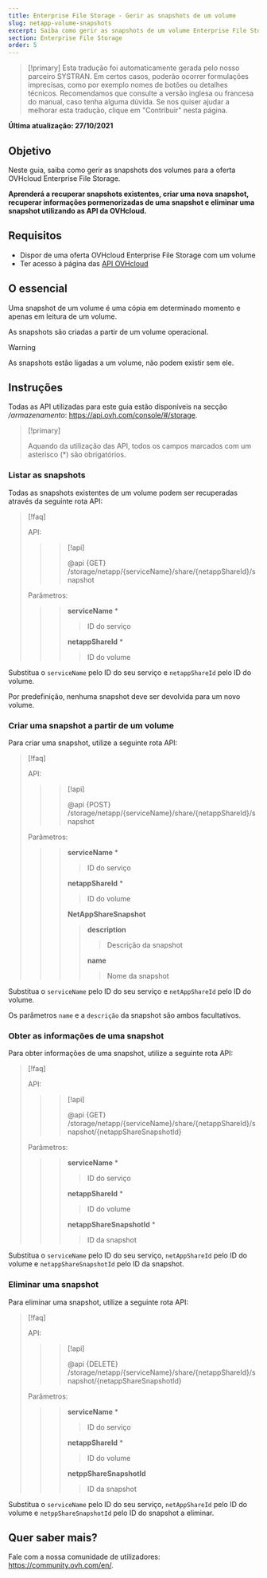 ```yaml
---
title: Enterprise File Storage - Gerir as snapshots de um volume
slug: netapp-volume-snapshots
excerpt: Saiba como gerir as snapshots de um volume Enterprise File Storage utilizando as API OVHcloud
section: Enterprise File Storage
order: 5
---
```


> [!primary]
> Esta tradução foi automaticamente gerada pelo nosso parceiro SYSTRAN. Em certos casos, poderão ocorrer formulações imprecisas, como por exemplo nomes de botões ou detalhes técnicos. Recomendamos que consulte a versão inglesa ou francesa do manual, caso tenha alguma dúvida. Se nos quiser ajudar a melhorar esta tradução, clique em "Contribuir" nesta página.
>

**Última atualização: 27/10/2021**

## Objetivo

Neste guia, saiba como gerir as snapshots dos volumes para a oferta OVHcloud Enterprise File Storage.

**Aprenderá a recuperar snapshots existentes, criar uma nova snapshot, recuperar informações pormenorizadas de uma snapshot e eliminar uma snapshot utilizando as API da OVHcloud.**

## Requisitos

- Dispor de uma oferta OVHcloud Enterprise File Storage com um volume
- Ter acesso à página das [API OVHcloud](https://api.ovh.com/)

## O essencial

Uma snapshot de um volume é uma cópia em determinado momento e apenas em leitura de um volume.

As snapshots são criadas a partir de um volume operacional.

> [!warning]
>
> As snapshots estão ligadas a um volume, não podem existir sem ele.
>

## Instruções

Todas as API utilizadas para este guia estão disponíveis na secção */armazenamento*: <https://api.ovh.com/console/#/storage>.

> [!primary]
>
> Aquando da utilização das API, todos os campos marcados com um asterisco (\*) são obrigatórios.
>

### Listar as snapshots

Todas as snapshots existentes de um volume podem ser recuperadas através da seguinte rota API:

> [!faq]
>
> API:
>
>> > [!api]
>> >
>> > @api {GET} /storage/netapp/{serviceName}/share/{netappShareId}/snapshot
>>
>>
>
> Parâmetros:
>
>> > **serviceName** *
>> >
>> >> ID do serviço
>> >
>> > **netappShareId** *
>> >
>> >> ID do volume
>

Substitua o `serviceName` pelo ID do seu serviço e `netappShareId` pelo ID do volume.

Por predefinição, nenhuma snapshot deve ser devolvida para um novo volume.

### Criar uma snapshot a partir de um volume

Para criar uma snapshot, utilize a seguinte rota API:

> [!faq]
>
> API:
>
>> > [!api]
>> >
>> > @api {POST} /storage/netapp/{serviceName}/share/{netappShareId}/snapshot
>> >
>>
>
> Parâmetros:
>
>> > **serviceName** *
>> >
>> >> ID do serviço
>> >
>> > **netappShareId** *
>> >
>> >> ID do volume
>> >
>> > **NetAppShareSnapshot**
>> >
>> >> **description**
>> >>
>> >> > Descrição da snapshot
>> >>
>> >> **name**
>> >>
>> >> > Nome da snapshot
>

Substitua o `serviceName` pelo ID do seu serviço e `netAppShareId` pelo ID do volume.

Os parâmetros `name` e a `descrição` da snapshot são ambos facultativos.

### Obter as informações de uma snapshot

Para obter informações de uma snapshot, utilize a seguinte rota API:

> [!faq]
>
> API:
>
>> > [!api]
>> >
>> > @api {GET} /storage/netapp/{serviceName}/share/{netappShareId}/snapshot/{netappShareSnapshotId}
>>
>>
>
> Parâmetros:
>
>> > **serviceName** *
>> >
>> >> ID do serviço
>> >
>> > **netappShareId** *
>> >
>> >> ID do volume
>> >
>> > **netappShareSnapshotId** *
>> >
>> >> ID da snapshot
>

Substitua o `serviceName` pelo ID do seu serviço, `netAppShareId` pelo ID do volume e `netappShareSnapshotId` pelo ID da snapshot.

### Eliminar uma snapshot

Para eliminar uma snapshot, utilize a seguinte rota API:

> [!faq]
>
> API:
>
>> > [!api]
>> >
>> > @api {DELETE} /storage/netapp/{serviceName}/share/{netappShareId}/snapshot/{netappShareSnapshotId}
>>
>>
>
> Parâmetros:
>
>> > **serviceName** *
>> >
>> >> ID do serviço
>> >
>> > **netappShareId** *
>> >
>> >> ID do volume
>> >
>> > **netppShareSnapshotId**
>> >
>> >> ID da snapshot
>

Substitua o `serviceName` pelo ID do seu serviço, `netAppShareId` pelo ID do volume e `netppShareSnapshotId` pelo ID do snapshot a eliminar.

## Quer saber mais?

Fale com a nossa comunidade de utilizadores: <https://community.ovh.com/en/>.
